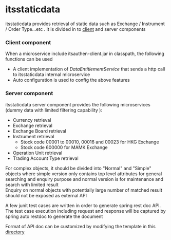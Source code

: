 # itsstaticdata

itsstaticdata provides retrieval of static data such as Exchange / Instrument / Order Type...etc .  It is divided in to [client](https://github.com/kc2wong/itsmicrosrv/tree/master/serv-staticdata-client) and server components

### Client component
When a microservice include itsauthen-client.jar in classpath, the following functions can be used
- A client implementation of _DataEntitlementService_ that sends a http call to itsstaticdata internal microservice
- Auto configuration is used to config the above features

### Server component
itsstaticdata server component provides the following microservices (dummy data with limited filtering capability ):
  - Currency retrieval 
  - Exchange retrieval
  - Exchange Board retrieval
  - Instrument retrieval
    - Stock code 00001 to 00010, 00016 and 00023 for HKG Exchange
    - Stock code 600000 for MAMK Exchange    
  - Operation Unit retrieval
  - Trading Account Type retrieval

  
For complex objects, it should be divided into "Normal" and "Simple" objects where simple version only contains top level attributes for general searching and enquiry purpose and normal version is for maintenance and search with limited result<br>
Enquiry on normal objects with potentially large number of matched result should not be exposed as external API

A few junit test cases are written in order to generate spring rest doc API.  The test case execution including request and response will be captured by spring auto restdoc to generate the document<br>

Format of API doc can be customized by modifying the template in this [directory](src\docs\asciidoc)
 
  
